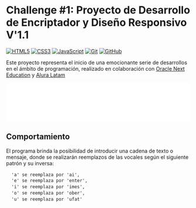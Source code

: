 


# Challenge #1: Proyecto de Desarrollo de Encriptador y Diseño Responsivo V'1.1 
[![HTML5](https://img.shields.io/badge/-HTML5-E34F26?style=flat-square&logo=html5&logoColor=white&labelColor=E34F26&color=E34F26)]()
[![CSS3](https://img.shields.io/badge/-CSS3-1572B6?style=flat-square&logo=css3&logoColor=white&labelColor=1572B6&color=1572B6)]()
[![JavaScript](https://img.shields.io/badge/-JavaScript-black?style=flat-square&logo=javascript&logoColor=white&labelColor=yellow&color=yellow)]()
[![Git](https://img.shields.io/badge/-Git-black?style=flat-square&logo=git&logoColor=white&labelColor=black&color=black)]()
[![GitHub](https://img.shields.io/badge/-GitHub-181717?style=flat-square&logo=github&logoColor=white&labelColor=181717&color=181717)]()

Este proyecto representa el inicio de una emocionante serie de desarrollos en el ámbito de programación, realizado en colaboración con [Oracle Next Education](https://www.oracle.com/mx/education/oracle-next-education/) y [Alura Latam](https://www.aluracursos.com/)


<p align="center">
  <img src="https://github.com/rolandomart/Encriptador/blob/main/image/oracle-alura.svg" alt="Logo Alura" style="width:500px; display:block; margin:auto;">
</p>

## Comportamiento
El programa brinda la posibilidad de introducir una cadena de texto o mensaje, donde se realizarán reemplazos de las vocales según el siguiente patrón y su inversa:
```diff
  'a' se reemplaza por 'ai',
  'e' se reemplaza por 'enter',
  'i' se reemplaza por 'imes',
  'o' se reemplaza por 'ober',
  'u' se reemplaza por 'ufat'
```

